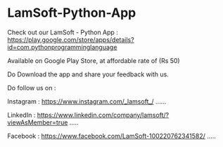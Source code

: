 # LamSoft-Python-App

Check out our LamSoft - Python App : https://play.google.com/store/apps/details?id=com.pythonprogramminglanguage

Available on Google Play Store, at affordable rate of (Rs 50)

Do Download the app and share your feedback with us.

Do follow us on :


Instagram : https://www.instagram.com/_lamsoft_/ ......

LinkedIn : https://www.linkedin.com/company/lamsoft/?viewAsMember=true .....

Facebook : https://www.facebook.com/LamSoft-100220762341582/ .....



